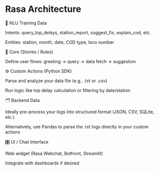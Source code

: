 # Rasa Architecture
📁 NLU Training Data

Intents: query_top_delays, station_report, suggest_fix, explain_cod, etc.

Entities: station, month, date, COD type, loco number

🧠 Core (Stories / Rules)

Define user flows: greeting → query → data fetch → suggestion

⚙️ Custom Actions (Python SDK)

Parse and analyze your data file (e.g., .txt or .csv)

Run logic like top delay calculation or filtering by date/station

🗂 Backend Data

Ideally pre-process your logs into structured format (JSON, CSV, SQLite, etc.)

Alternatively, use Pandas to parse the .txt logs directly in your custom actions

🎛 UI / Chat Interface

Web widget (Rasa Webchat, Botfront, Streamlit)

Integrate with dashboards if desired
